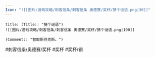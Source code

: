 ```yaml
---
Icon: "![[图片/游戏攻略/刺客信条/刺客信条 奥德赛/奖杯/猜个谜语.png|30]]"
---
```

```ad-common-bronze-trophy
title: (Title:: "猜个谜语")
![[图片/游戏攻略/刺客信条/刺客信条 奥德赛/奖杯/猜个谜语.png|100]]

(Comment:: "智取斯芬克斯。")
```

#刺客信条/奥德赛/奖杯 #奖杯 #奖杯/铜
